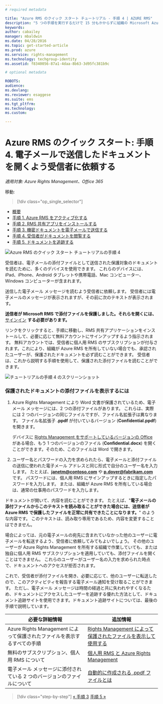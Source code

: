 ```yaml
---
# required metadata

title: "Azure RMS のクイック スタート チュートリアル - 手順 4 | AZURE RMS"
description: "5 つの手順を実行するだけで 15 分もかからずに組織の Microsoft Azure Rights Management を簡単に試すことができるチュートリアルの 4 番目の手順。"
keywords:
author: cabailey
manager: mbaldwin
ms.date: 04/28/2016
ms.topic: get-started-article
ms.prod: azure
ms.service: rights-management
ms.technology: techgroup-identity
ms.assetid: f8340056-87a1-4daa-8b63-3d95fc381b9c

# optional metadata

ROBOTS:
audience:
ms.devlang:
ms.reviewer: esaggese
ms.suite: ems
ms.tgt_pltfrm:
ms.technology:
ms.custom:

---
```



# Azure RMS のクイック スタート: 手順 4. 電子メールで送信したドキュメントを開くよう受信者に依頼する

*適用対象: Azure Rights Management、Office 365*


移動: 
> [!div class="op_single_selector"]
- [概要](quick-start-tutorial.md)
- [手順 1. Azure RMS をアクティブ化する](tutorial-step1.md)
- [手順 2. RMS 共有アプリをインストールする](tutorial-step2.md)
- [手順 3. 機密ドキュメントを電子メールで送信する](tutorial-step3.md)
- [手順 4. 受信者がドキュメントを閲覧する](tutorial-step4.md)
- [手順 5. ドキュメントを追跡する](tutorial-step5.md)


![Azure RMS のクイック スタート チュートリアルの手順 4](../media/AzRMS_QuickStartSteps4.PNG)

受信者は、電子メールの添付ファイルとして送信された保護対象のドキュメントを読むために、多くのデバイスを使用できます。 これらのデバイスには、iPad、iPhone、Android タブレットや携帯電話、Mac コンピューター、Windows コンピューターが含まれます。

送信した電子メール メッセージを読むよう受信者に依頼します。 受信者には電子メールのメッセージが表示されますが、その前に次のテキストが表示されます。

**送信者が Microsoft RMS で添付ファイルを保護しました。それらを開くには、**[サインイン](http://aka.ms/rms)
      **する必要があります。**

リンクをクリックすると、手順に移動し、RMS 共有アプリケーションをインストールして、必要に応じて無料アカウントにサインアップするよう指示されます。 無料アカウントでは、受信者に個人用 RMS のサブスクリプションが付与されます。これにより、組織が Azure RMS を所有していない場合でも、承認されたユーザーが、保護されたドキュメントを必ず読むことができます。 受信者は、これから説明する手順を使用して、保護された添付ファイルを読むことができます。

![チュートリアルの手順 4 のスクリーンショット](../media/AzRMS_Tutorial_4_Screenshots.png)

### 保護されたドキュメントの添付ファイルを表示するには

1.  Azure Rights Management により Word 文書が保護されているため、電子メール メッセージには、2 つの添付ファイルがあります。 これらは、実際には 2 つのバージョンの同じファイルですが、ファイル名拡張子は異なります。 ファイル名拡張子 **.ppdf** が付いているバージョン (**Confidential.ppdf**) を開きます。

    デバイスに [Rights Management をサポートしているバージョンの Office](https://technet.microsoft.com/library/dn655136.aspx) がある場合、もう 1 つのバージョンのファイル (**Confidential.docx**) を開くことができます。そのため、このファイルは Word で開きます。

2.  ユーザー名とパスワードの入力を求められたら、電子メールと添付ファイルの送信に使われた電子メール アドレスと同じ形式で自分のユーザー名を入力します。 たとえば、**janetm@contoso.com** や **p.dover@fabrikam.com** です。 パスワードには、個人用 RMS にサインアップするときに指定したパスワードを入力します。 または、組織が Azure RMS を所有している場合は、通常の仕事用のパスワードを入力します。

ドキュメントが開いて、内容を読むことができます。 たとえば、"**電子メールの添付ファイルからこのテキストを読み取ることができた場合には、送信者が Azure RMS で保護したファイルを正常に共有できたことになります。**" のような内容です。 このテキストは、読み取り専用であるため、内容を変更することはできません。

場合によっては、元の電子メールの宛先に含まれていなかった他のユーザーに電子メールを転送するよう、受信者に依頼してみてもよいでしょう。 その他のユーザーが Azure Rights Management を所有する組織で作業していても、または独自に個人用 RMS サブスクリプションを適用していても、添付ファイルを開くことはできません。 これらのユーザーがユーザー名の入力を求められた時点で、ドキュメントへのアクセスが拒否されます。

これで、受信者が添付ファイルを開き、必要に応じて、他のユーザーに転送したので、このアクティビティを報告する電子メール通知を受け取ることができます。 ただし、電子メール メッセージは時間の経過と共に失われやすくなるため、ドキュメントにアクセスしたユーザーを追跡する優れた方法として、ドキュメント追跡サイトを使用できます。ドキュメント追跡サイトについては、最後の手順で説明しています。

|必要な詳細情報|追加情報|
|--------------------------------|--------------------------|
|Azure Rights Management によって保護されたファイルを表示するすべての手順|[Rights Management によって保護されたファイルを表示して使用する](../rms-client/sharing-app-view-use-files.md)|
|無料のサブスクリプション、個人用 RMS について|[個人用 RMS と Azure Rights Management](../understand-explore/rms-for-individuals.md)|
|電子メール メッセージに添付されている 2 つのバージョンのファイルについて|[自動的に作成される .ppdf ファイルとは](../rms-client/sharing-app-dialog-box.md#what-s-the-ppdf-file-that-s-automatically-created-)|


>[!div class="step-by-step"] [« 手順 3](tutorial-step3.md)
[手順 5 »](tutorial-step5.md)

<!--HONumber=May16_HO2-->


